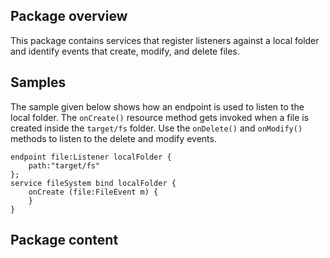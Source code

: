 ## Package overview
This package contains services that register listeners against a local folder and identify events that create, modify, and delete files.

## Samples
The sample given below shows how an endpoint is used to listen to the local folder. The `onCreate()` resource method gets invoked when a file is created inside the `target/fs` folder. Use the `onDelete()` and `onModify()` methods to listen to the delete and modify events.
```ballerina
endpoint file:Listener localFolder {
    path:"target/fs"
};
service fileSystem bind localFolder {
    onCreate (file:FileEvent m) {
    }
}
```
## Package content
